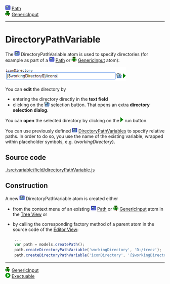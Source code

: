 ![](../../../../icons/path.png) [Path](../../model/path/path.md)<br>
![](../../../../icons/genericInput.png) [GenericInput](../../model/genericInput/genericInput.md)

----

# DirectoryPathVariable

The ![](../../../../icons/directoryPathVariable.png) DirectoryPathVariable atom is used to specify directories (for example as part of a ![](../../../../icons/path.png) [Path](../../model/path/path.md) or ![](../../../../icons/genericInput.png) [GenericInput](../../model/genericInput/genericInput.md) atom):

![](../../../images/directory_path_variable.png)

You can **edit** the directory by
* entering the directory directly in the **text field**
* clicking on the ![](../../../../icons/browseDirectory.png) selection button. That opens an extra **directory selection dialog**.

You can **open** the selected directory by clicking on the ![](../../../../icons/run_triangle.png) run button.

You can use previously defined ![DirectoryPathVariable](../../../../icons/directoryPathVariable.png) [DirectoryPathVariables](./directoryPathVariable.md) to specify relative paths. In order to do so, you use the name of the existing variable, wrapped within placeholder symbols, e.g. {$workingDirectory$}.

## Source code

[./src/variable/field/directoryPathVariable.js](../../../../src/variable/field/directoryPathVariable.js)

## Construction

A new ![](../../../../icons/directoryPathVariable.png) DirectoryPathVariable atom is created either 

* from the context menu of an existing ![](../../../../icons/path.png) [Path](../../model/path/path.md) or ![](../../../../icons/genericInput.png) [GenericInput](../../model/genericInput/genericInput.md) atom in the [Tree View](../../../views/treeView.md) or 

* by calling the corresponding factory method of a parent atom in the source code of the [Editor View](../../../views/editorView.md):	

```javascript
    ...
    var path = models.createPath();	   
    path.createDirectoryPathVariable('workingDirectory', 'D:/treez');
    path.createDirectoryPathVariable('iconDirectory', '{$workingDirectory$}/icons');
```

----
![](../../../../icons/genericInput.png) [GenericInput](../../model/genericInput/genericInput.md)<br>
![](../../../../icons/run.png) [Exectuable](../../model/executable/executable.md)
